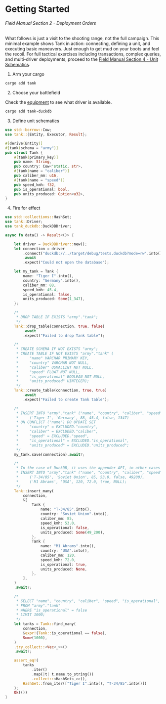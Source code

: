 # Getting Started
###### *Field Manual Section 2* - Deployment Orders

What follows is just a visit to the shooting range, not the full campaign. This minimal example shows Tank in action: connecting, defining a unit, and executing basic maneuvers. Just enough to get mud on your boots and feel the recoil. For full tactical exercises including transactions, complex queries, and multi-driver deployments, proceed to the [Field Manual Section 4 - Unit Schematics](4-entity-definition.md).
1) Arm your cargo
```sh
cargo add tank
```

2) Choose your battlefield

Check the [equipment](1-introduction.md#equipment) to see what driver is available.
```sh
cargo add tank-duckdb
```

3) Define unit schematics
```rust
use std::borrow::Cow;
use tank::{Entity, Executor, Result};

#[derive(Entity)]
#[tank(schema = "army")]
pub struct Tank {
    #[tank(primary_key)]
    pub name: String,
    pub country: Cow<'static, str>,
    #[tank(name = "caliber")]
    pub caliber_mm: u16,
    #[tank(name = "speed")]
    pub speed_kmh: f32,
    pub is_operational: bool,
    pub units_produced: Option<u32>,
}
```

4) Fire for effect
```rust
use std::collections::HashSet;
use tank::Driver;
use tank_duckdb::DuckDBDriver;

async fn data() -> Result<()> {

    let driver = DuckDBDriver::new();
    let connection = driver
        .connect("duckdb://../target/debug/tests.duckdb?mode=rw".into())
        .await
        .expect("Could not open the database");

    let my_tank = Tank {
        name: "Tiger I".into(),
        country: "Germany".into(),
        caliber_mm: 88,
        speed_kmh: 45.4,
        is_operational: false,
        units_produced: Some(1_347),
    };

    /*
     * DROP TABLE IF EXISTS "army"."tank";
     */
    Tank::drop_table(connection, true, false)
        .await
        .expect("Failed to drop Tank table");

    /*
     * CREATE SCHEMA IF NOT EXISTS "army";
     * CREATE TABLE IF NOT EXISTS "army"."tank" (
     *     "name" VARCHAR PRIMARY KEY,
     *     "country" VARCHAR NOT NULL,
     *     "caliber" USMALLINT NOT NULL,
     *     "speed" FLOAT NOT NULL,
     *     "is_operational" BOOLEAN NOT NULL,
     *     "units_produced" UINTEGER);
     */
    Tank::create_table(connection, true, true)
        .await
        .expect("Failed to create Tank table");

    /*
     * INSERT INTO "army"."tank" ("name", "country", "caliber", "speed", "is_operational", "units_produced") VALUES
     *     ('Tiger I', 'Germany', 88, 45.4, false, 1347)
     * ON CONFLICT ("name") DO UPDATE SET
     *     "country" = EXCLUDED."country",
     *     "caliber" = EXCLUDED."caliber",
     *     "speed" = EXCLUDED."speed",
     *     "is_operational" = EXCLUDED."is_operational",
     *     "units_produced" = EXCLUDED."units_produced";
     */
    my_tank.save(connection).await?;

    /*
     * In the case of DuckDB, it uses the appender API, in other cases the resulting query is:
     * INSERT INTO "army"."tank" ("name", "country", "caliber", "speed", "is_operational", "units_produced") VALUES
     *     ('T-34/85', 'Soviet Union', 85, 53.0, false, 49200),
     *     ('M1 Abrams', 'USA', 120, 72.0, true, NULL);
     */
    Tank::insert_many(
        connection,
        &[
            Tank {
                name: "T-34/85".into(),
                country: "Soviet Union".into(),
                caliber_mm: 85,
                speed_kmh: 53.0,
                is_operational: false,
                units_produced: Some(49_200),
            },
            Tank {
                name: "M1 Abrams".into(),
                country: "USA".into(),
                caliber_mm: 120,
                speed_kmh: 72.0,
                is_operational: true,
                units_produced: None,
            },
        ],
    )
    .await?;

    /*
     * SELECT "name", "country", "caliber", "speed", "is_operational", "units_produced"
     * FROM "army"."tank"
     * WHERE "is_operational" = false
     * LIMIT 1000;
     */
    let tanks = Tank::find_many(
        connection,
        &expr!(Tank::is_operational == false),
        Some(1000),
    )
    .try_collect::<Vec<_>>()
    .await?;

    assert_eq!(
        tanks
            .iter()
            .map(|t| t.name.to_string())
            .collect::<HashSet<_>>(),
        HashSet::from_iter(["Tiger I".into(), "T-34/85".into()])
    );
    Ok(())
}
```
